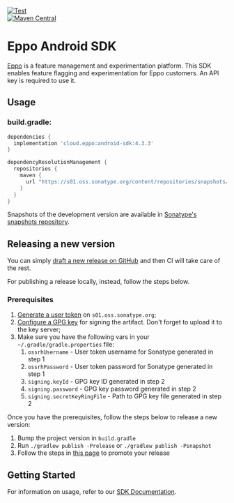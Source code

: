 [![Test](https://github.com/Eppo-exp/android-sdk/actions/workflows/test.yaml/badge.svg)](https://github.com/Eppo-exp/android-sdk/actions/workflows/test.yaml)  
[![Maven Central](https://maven-badges.herokuapp.com/maven-central/cloud.eppo/android-sdk/badge.svg)](https://maven-badges.herokuapp.com/maven-central/cloud.eppo/android-sdk)

# Eppo Android SDK

[Eppo](https://geteppo.com) is a feature management and experimentation platform. This SDK enables
feature flagging and experimentation for Eppo customers. An API key is required to use it.

## Usage

### build.gradle:

```groovy
dependencies {
  implementation 'cloud.eppo:android-sdk:4.3.3'
}

dependencyResolutionManagement {
  repositories {
    maven {
      url "https://s01.oss.sonatype.org/content/repositories/snapshots/"
    }
  }
}
```
Snapshots of the development version are available in [Sonatype's snapshots repository](https://s01.oss.sonatype.org/content/repositories/snapshots/).

## Releasing a new version

You can simply [draft a new release on GitHub](https://github.com/Eppo-exp/android-sdk/releases) and then CI will take care of the rest.

For publishing a release locally, instead, follow the steps below.

### Prerequisites

1. [Generate a user token](https://central.sonatype.org/publish/generate-token/) on `s01.oss.sonatype.org`;
2. [Configure a GPG key](https://central.sonatype.org/publish/requirements/gpg/) for signing the artifact. Don't forget to upload it to the key server;
3. Make sure you have the following vars in your `~/.gradle/gradle.properties` file:
    1. `ossrhUsername` - User token username for Sonatype generated in step 1
    2. `ossrhPassword` - User token password for Sonatype generated in step 1
    3. `signing.keyId` - GPG key ID generated in step 2
    4. `signing.password` - GPG key password generated in step 2
    5. `signing.secretKeyRingFile` - Path to GPG key file generated in step 2

Once you have the prerequisites, follow the steps below to release a new version:

1. Bump the project version in `build.gradle`
2. Run `./gradlew publish -Prelease` or `./gradlew publish -Psnapshot`
3. Follow the steps in [this page](https://central.sonatype.org/publish/release/#credentials) to promote your release

## Getting Started
For information on usage, refer to our [SDK Documentation](https://docs.geteppo.com/sdks/client-sdks/android/).
